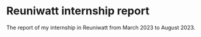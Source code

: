 # Reuniwatt internship report
The report of my internship in Reuniwatt from March 2023 to August 2023.

